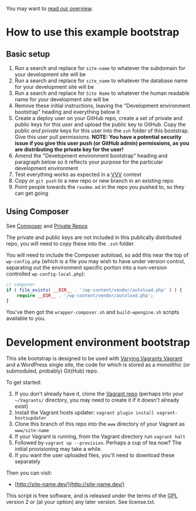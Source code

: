 You may want to [read our overview](https://github.com/cftp/vvv-init/wiki).

# How to use this example bootstrap

## Basic setup

1. Run a search and replace for `site-name` to whatever the subdomain for your development site will be
2. Run a search and replace for `site_name` to whatever the database name for your development site will be
3. Run a search and replace for `Site Name` to whatever the human readable name for your development site will be
4. Remove these initial instructions, leaving the "Development environment bootstrap" heading and everything below it
5. Create a deploy user on your GitHub repo, create a set of private and public keys for this user and upload the public key to GitHub. Copy the public *and private* keys for this user into the `ssh` folder of this bootstrap. Give this user pull permissions. **NOTE: You have a potential security issue if you give this user push (or GitHub admin) permissions, as you are distributing the private key for the user!**
6. Amend the "Development environment bootstrap" heading and paragraph below so it reflects your purpose for the particular development environment
7. Test everything works as expected in a [VVV](https://github.com/10up/varying-vagrant-vagrants/) context
8. Copy or `git push` to a new repo or new branch in an existing repo
9. Point people towards the `readme.md` in the repo you pushed to, so they can get going

## Using Composer

See [Composer](https://github.com/cftp/vvv-init/wiki/Introduction#composer) and [Private Repos](https://github.com/cftp/vvv-init/wiki/Introduction#private-repos)

The private and public keys are not included in this publically distributed repo, you will need to copy these into the `.ssh` folder.

You will need to include the Composer autoload, so add this near the top of `wp-config.php` (which is a file you may wish to have under version control, separating out the environment specific portion into a non-version controlled `wp-config-local.php`):

```php
// composer
if ( file_exists( __DIR__ . '/wp-content/vendor/autoload.php' ) ) {
	require __DIR__ . '/wp-content/vendor/autoload.php';
}
```

You've then got the `wrapper-composer.sh` and `build-wpengine.sh` scripts available to you.

# Development environment bootstrap

This site bootstrap is designed to be used with [Varying Vagrants Vagrant](https://github.com/10up/varying-vagrant-vagrants/) and a WordPress single site, the code for which is stored as a monolithic (or submoduled, probably) Git(Hub) repo.

To get started:

1. If you don't already have it, clone the [Vagrant repo](https://github.com/10up/varying-vagrant-vagrants/) (perhaps into your `~/Vagrants/` directory, you may need to create it if it doesn't already exist)
2. Install the Vagrant hosts updater: `vagrant plugin install vagrant-hostsupdater`
3. Clone this branch of this repo into the `www` directory of your Vagrant as `www/site-name`
4. If your Vagrant is running, from the Vagrant directory run `vagrant halt`
5. Followed by `vagrant up --provision`.  Perhaps a cup of tea now? The initial provisioning may take a while.
6. If you want the user uploaded files, you'll need to download these separately

Then you can visit:
* [http://site-name.dev/](http://site-name.dev/)

This script is free software, and is released under the terms of the <abbr title="GNU General Public License">GPL</abbr> version 2 or (at your option) any later version. See license.txt.
